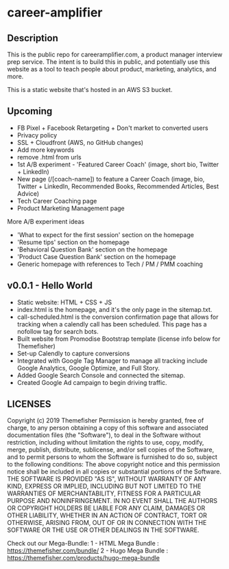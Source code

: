 # career-amplifier

## Description

This is the public repo for careeramplifier.com, a product manager interview prep service. The intent is to build this in public, and potentially use this website as a tool to teach people about product, marketing, analytics, and more.

This is a static website that's hosted in an AWS S3 bucket.

## Upcoming

- FB Pixel + Facebook Retargeting + Don't market to converted users
- Privacy policy
- SSL + Cloudfront (AWS, no GitHub changes)
- Add more keywords
- remove .html from urls
- 1st A/B experiment - 'Featured Career Coach' (image, short bio, Twitter + LinkedIn)
- New page (/[coach-name]) to feature a Career Coach (image, bio, Twitter + LinkedIn, Recommended Books, Recommended Articles, Best Advice)
- Tech Career Coaching page
- Product Marketing Management page

More A/B experiment ideas
- 'What to expect for the first session' section on the homepage
- 'Resume tips' section on the homepage
- 'Behavioral Question Bank' section on the homepage
- 'Product Case Question Bank' section on the homepage
- Generic homepage with references to Tech / PM / PMM coaching

## v0.0.1 - Hello World

- Static website: HTML + CSS + JS
- index.html is the homepage, and it's the only page in the sitemap.txt. 
- call-scheduled.html is the conversion confirmation page that allows for tracking when a calendly call has been scheduled. This page has a nofollow tag for search bots.
- Built website from Promodise Bootstrap template (license info below for Themefisher)
- Set-up Calendly to capture conversions
- Integrated with Google Tag Manager to manage all tracking include Google Analytics, Google Optimize, and Full Story.
- Added Google Search Console and connected the sitemap.
- Created Google Ad campaign to begin driving traffic.

## LICENSES

Copyright (c) 2019 Themefisher 
Permission is hereby granted, free of charge, to any person obtaining a copy of this software and associated documentation files (the "Software"), to deal in the Software without restriction, including without limitation the rights to use, copy, modify, merge, publish, distribute, sublicense, and/or sell copies of the Software, and to permit persons to whom the Software is furnished to do so, subject to the following conditions: The above copyright notice and this permission notice shall be included in all copies or substantial portions of the Software. THE SOFTWARE IS PROVIDED "AS IS", WITHOUT WARRANTY OF ANY KIND, EXPRESS OR IMPLIED, INCLUDING BUT NOT LIMITED TO THE WARRANTIES OF MERCHANTABILITY, FITNESS FOR A PARTICULAR PURPOSE AND NONINFRINGEMENT. IN NO EVENT SHALL THE AUTHORS OR COPYRIGHT HOLDERS BE LIABLE FOR ANY CLAIM, DAMAGES OR OTHER LIABILITY, WHETHER IN AN ACTION OF CONTRACT, TORT OR OTHERWISE, ARISING FROM, OUT OF OR IN CONNECTION WITH THE SOFTWARE OR THE USE OR OTHER DEALINGS IN THE SOFTWARE.

Check out our Mega-Bundle:
1 - HTML Mega Bundle : https://themefisher.com/bundle/
2 - Hugo Mega Bundle : https://themefisher.com/products/hugo-mega-bundle